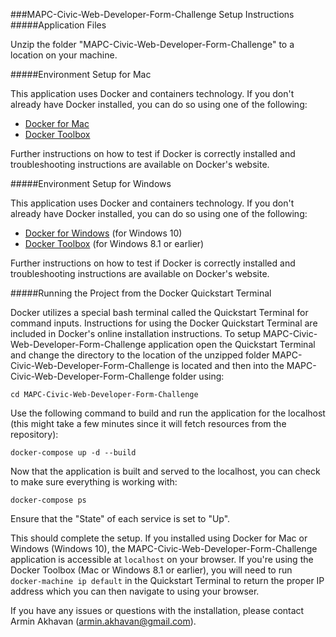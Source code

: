 ###MAPC-Civic-Web-Developer-Form-Challenge Setup Instructions
#####Application Files

Unzip the folder "MAPC-Civic-Web-Developer-Form-Challenge" to a location on your machine.

#####Environment Setup for Mac

This application uses Docker and containers technology. If you don't already have Docker installed, you can do so using one of the following:

- [Docker for Mac](https://docs.docker.com/docker-for-mac/) 
- [Docker Toolbox](https://docs.docker.com/toolbox/toolbox_install_mac/)

Further instructions on how to test if Docker is correctly installed and troubleshooting instructions are available on Docker's website.


#####Environment Setup for Windows

This application uses Docker and containers technology. If you don't already have Docker installed, you can do so using one of the following:

- [Docker for Windows](https://docs.docker.com/docker-for-windows/) (for Windows 10) 
- [Docker Toolbox](https://docs.docker.com/toolbox/toolbox_install_windows/) (for Windows 8.1 or earlier) 

Further instructions on how to test if Docker is correctly installed and troubleshooting instructions are available on Docker's website.

#####Running the Project from the Docker Quickstart Terminal

Docker utilizes a special bash terminal called the Quickstart Terminal for command inputs. Instructions for using the Docker Quickstart Terminal are included in Docker's online installation instructions. To setup MAPC-Civic-Web-Developer-Form-Challenge application open the Quickstart Terminal and change the directory to the location of the unzipped folder MAPC-Civic-Web-Developer-Form-Challenge is located and then into the MAPC-Civic-Web-Developer-Form-Challenge folder using:

```
cd MAPC-Civic-Web-Developer-Form-Challenge

```

Use the following command to build and run the application for the localhost (this might take a few minutes since it will fetch resources from the repository):

```
docker-compose up -d --build
```

Now that the application is built and served to the localhost, you can check to make sure everything is working with:

```
docker-compose ps
```

Ensure that the "State" of each service is set to "Up".


This should complete the setup. If you installed using Docker for Mac or Windows (Windows 10), the MAPC-Civic-Web-Developer-Form-Challenge application is accessible at `localhost` on your browser. If you're using the Docker Toolbox (Mac or Windows 8.1 or earlier), you will need to run `docker-machine ip default` in the Quickstart Terminal to return the proper IP address which you can then navigate to using your browser.


If you have any issues or questions with the installation, please contact Armin Akhavan (<armin.akhavan@gmail.com>).
